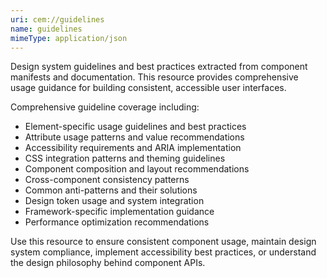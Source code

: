 ```yaml
---
uri: cem://guidelines
name: guidelines
mimeType: application/json
---
```


Design system guidelines and best practices extracted from component manifests and documentation. This resource provides comprehensive usage guidance for building consistent, accessible user interfaces.

Comprehensive guideline coverage including:
- Element-specific usage guidelines and best practices
- Attribute usage patterns and value recommendations
- Accessibility requirements and ARIA implementation
- CSS integration patterns and theming guidelines
- Component composition and layout recommendations
- Cross-component consistency patterns
- Common anti-patterns and their solutions
- Design token usage and system integration
- Framework-specific implementation guidance
- Performance optimization recommendations

Use this resource to ensure consistent component usage, maintain design system compliance, implement accessibility best practices, or understand the design philosophy behind component APIs.